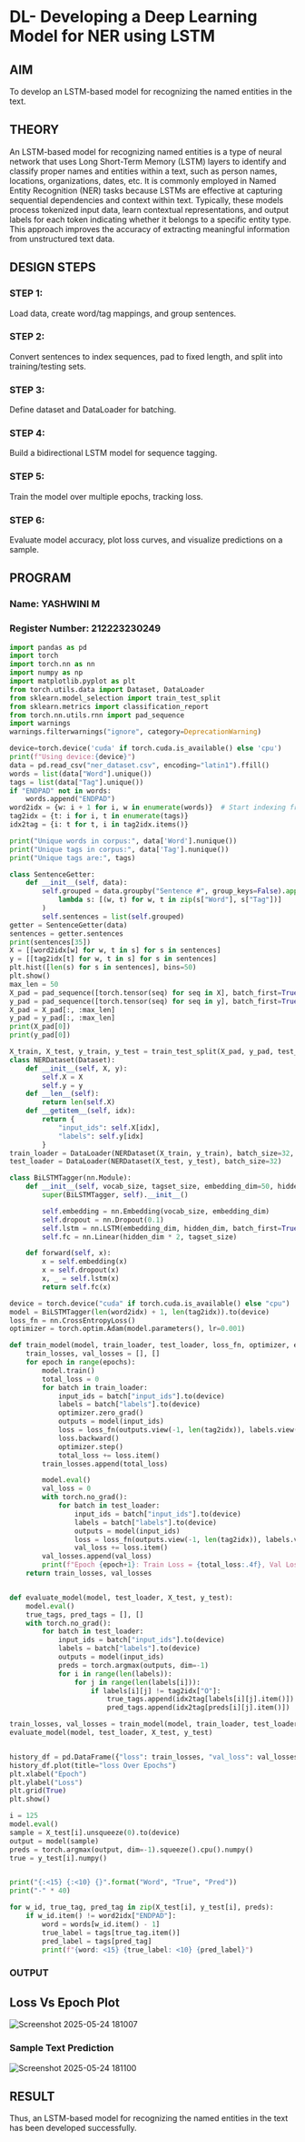 # DL- Developing a Deep Learning Model for NER using LSTM

## AIM
To develop an LSTM-based model for recognizing the named entities in the text.

## THEORY
An LSTM-based model for recognizing named entities is a type of neural network that uses Long Short-Term Memory (LSTM) layers to identify and classify proper names and entities within a text, such as person names, locations, organizations, dates, etc. It is commonly employed in Named Entity Recognition (NER) tasks because LSTMs are effective at capturing sequential dependencies and context within text. Typically, these models process tokenized input data, learn contextual representations, and output labels for each token indicating whether it belongs to a specific entity type. This approach improves the accuracy of extracting meaningful information from unstructured text data.


## DESIGN STEPS

### STEP 1: 
Load data, create word/tag mappings, and group sentences.

### STEP 2: 
Convert sentences to index sequences, pad to fixed length, and split into training/testing sets.

### STEP 3: 
Define dataset and DataLoader for batching.

### STEP 4: 
Build a bidirectional LSTM model for sequence tagging.

### STEP 5: 
Train the model over multiple epochs, tracking loss.

### STEP 6: 
Evaluate model accuracy, plot loss curves, and visualize predictions on a sample.

## PROGRAM
### Name: YASHWINI M
### Register Number: 212223230249

```python
import pandas as pd
import torch
import torch.nn as nn
import numpy as np
import matplotlib.pyplot as plt
from torch.utils.data import Dataset, DataLoader
from sklearn.model_selection import train_test_split
from sklearn.metrics import classification_report
from torch.nn.utils.rnn import pad_sequence
import warnings
warnings.filterwarnings("ignore", category=DeprecationWarning)

device=torch.device('cuda' if torch.cuda.is_available() else 'cpu')
print(f"Using device:{device}")
data = pd.read_csv("ner_dataset.csv", encoding="latin1").ffill()
words = list(data["Word"].unique())
tags = list(data["Tag"].unique())
if "ENDPAD" not in words:
    words.append("ENDPAD")
word2idx = {w: i + 1 for i, w in enumerate(words)}  # Start indexing from 1
tag2idx = {t: i for i, t in enumerate(tags)}
idx2tag = {i: t for t, i in tag2idx.items()}

print("Unique words in corpus:", data['Word'].nunique())
print("Unique tags in corpus:", data['Tag'].nunique())
print("Unique tags are:", tags)

class SentenceGetter:
    def __init__(self, data):
        self.grouped = data.groupby("Sentence #", group_keys=False).apply(
            lambda s: [(w, t) for w, t in zip(s["Word"], s["Tag"])]
        )
        self.sentences = list(self.grouped)
getter = SentenceGetter(data)
sentences = getter.sentences
print(sentences[35])
X = [[word2idx[w] for w, t in s] for s in sentences]
y = [[tag2idx[t] for w, t in s] for s in sentences]
plt.hist([len(s) for s in sentences], bins=50)
plt.show()
max_len = 50
X_pad = pad_sequence([torch.tensor(seq) for seq in X], batch_first=True, padding_value=word2idx["ENDPAD"])
y_pad = pad_sequence([torch.tensor(seq) for seq in y], batch_first=True, padding_value=tag2idx["O"])  # assuming 'O' is the default tag
X_pad = X_pad[:, :max_len]
y_pad = y_pad[:, :max_len]
print(X_pad[0])
print(y_pad[0])

X_train, X_test, y_train, y_test = train_test_split(X_pad, y_pad, test_size=0.2, random_state=1)
class NERDataset(Dataset):
    def __init__(self, X, y):
        self.X = X
        self.y = y
    def __len__(self):
        return len(self.X)
    def __getitem__(self, idx):
        return {
            "input_ids": self.X[idx],
            "labels": self.y[idx]
        }
train_loader = DataLoader(NERDataset(X_train, y_train), batch_size=32, shuffle=True)
test_loader = DataLoader(NERDataset(X_test, y_test), batch_size=32)

class BiLSTMTagger(nn.Module):
    def __init__(self, vocab_size, tagset_size, embedding_dim=50, hidden_dim=100):
        super(BiLSTMTagger, self).__init__()

        self.embedding = nn.Embedding(vocab_size, embedding_dim)
        self.dropout = nn.Dropout(0.1)
        self.lstm = nn.LSTM(embedding_dim, hidden_dim, batch_first=True, bidirectional=True)
        self.fc = nn.Linear(hidden_dim * 2, tagset_size)

    def forward(self, x):
        x = self.embedding(x)
        x = self.dropout(x)
        x, _ = self.lstm(x)
        return self.fc(x)

device = torch.device("cuda" if torch.cuda.is_available() else "cpu")
model = BiLSTMTagger(len(word2idx) + 1, len(tag2idx)).to(device)
loss_fn = nn.CrossEntropyLoss()
optimizer = torch.optim.Adam(model.parameters(), lr=0.001)

def train_model(model, train_loader, test_loader, loss_fn, optimizer, epochs=3):
    train_losses, val_losses = [], []
    for epoch in range(epochs):
        model.train()
        total_loss = 0
        for batch in train_loader:
            input_ids = batch["input_ids"].to(device)
            labels = batch["labels"].to(device)
            optimizer.zero_grad()
            outputs = model(input_ids)
            loss = loss_fn(outputs.view(-1, len(tag2idx)), labels.view(-1))
            loss.backward()
            optimizer.step()
            total_loss += loss.item()
        train_losses.append(total_loss)

        model.eval()
        val_loss = 0
        with torch.no_grad():
            for batch in test_loader:
                input_ids = batch["input_ids"].to(device)
                labels = batch["labels"].to(device)
                outputs = model(input_ids)
                loss = loss_fn(outputs.view(-1, len(tag2idx)), labels.view(-1))
                val_loss += loss.item()
        val_losses.append(val_loss)
        print(f"Epoch {epoch+1}: Train Loss = {total_loss:.4f}, Val Loss = {val_loss:.4f}")
    return train_losses, val_losses


def evaluate_model(model, test_loader, X_test, y_test):
    model.eval()
    true_tags, pred_tags = [], []
    with torch.no_grad():
        for batch in test_loader:
            input_ids = batch["input_ids"].to(device)
            labels = batch["labels"].to(device)
            outputs = model(input_ids)
            preds = torch.argmax(outputs, dim=-1)
            for i in range(len(labels)):
                for j in range(len(labels[i])):
                    if labels[i][j] != tag2idx["O"]:
                        true_tags.append(idx2tag[labels[i][j].item()])
                        pred_tags.append(idx2tag[preds[i][j].item()])

train_losses, val_losses = train_model(model, train_loader, test_loader, loss_fn, optimizer, epochs=3)
evaluate_model(model, test_loader, X_test, y_test)


history_df = pd.DataFrame({"loss": train_losses, "val_loss": val_losses})
history_df.plot(title="loss Over Epochs")
plt.xlabel("Epoch")
plt.ylabel("Loss")
plt.grid(True)
plt.show()

i = 125
model.eval()
sample = X_test[i].unsqueeze(0).to(device)
output = model(sample)
preds = torch.argmax(output, dim=-1).squeeze().cpu().numpy()
true = y_test[i].numpy()


print("{:<15} {:<10} {}".format("Word", "True", "Pred"))
print("-" * 40)

for w_id, true_tag, pred_tag in zip(X_test[i], y_test[i], preds):
    if w_id.item() != word2idx["ENDPAD"]:
        word = words[w_id.item() - 1]
        true_label = tags[true_tag.item()]
        pred_label = tags[pred_tag]
        print(f"{word: <15} {true_label: <10} {pred_label}")


```
### OUTPUT
## Loss Vs Epoch Plot
![Screenshot 2025-05-24 181007](https://github.com/user-attachments/assets/ce7b32e6-d8b8-44e4-9eb5-0c9645159d9d)


### Sample Text Prediction
![Screenshot 2025-05-24 181100](https://github.com/user-attachments/assets/2e6d6311-1bc2-4146-ae0f-dc634a2f6daf)


## RESULT
Thus, an LSTM-based model for recognizing the named entities in the text has been developed successfully.
